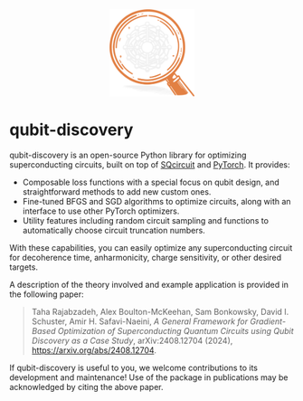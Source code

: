 <div align="center"> <picture>
  <source media="(prefers-color-scheme: dark)" srcset="https://raw.githubusercontent.com/stanfordLINQS/Qubit-Discovery/main/pics/dark_logo_qd.png">
  <source media="(prefers-color-scheme: light)" srcset="https://raw.githubusercontent.com/stanfordLINQS/Qubit-Discovery/main/pics/light_logo_qd.png">
  <img alt="Logo image" src="https://raw.githubusercontent.com/stanfordLINQS/Qubit-Discovery/main/pics/dark_logo_qd.png" width="150" height="auto">
</picture></div>

# qubit-discovery

qubit-discovery is an open-source Python library for optimizing superconducting circuits, built on top of [SQcircuit](https://sqcircuit.org/) and [PyTorch](https://pytorch.org/). It provides:
* Composable loss functions with a special focus on qubit design, and straightforward methods to add new custom ones.
* Fine-tuned BFGS and SGD algorithms to optimize circuits, along with an interface to use other PyTorch optimizers. 
* Utility features including random circuit sampling and functions to automatically choose circuit truncation numbers.

With these capabilities, you can easily optimize any superconducting circuit for decoherence time, anharmonicity, charge sensitivity, or other desired targets. 

A description of the theory involved and example application is provided in the following paper:
> Taha Rajabzadeh, Alex Boulton-McKeehan, Sam Bonkowsky, David I. Schuster, Amir H. Safavi-Naeini, _A General Framework for Gradient-Based Optimization of Superconducting Quantum Circuits using Qubit Discovery as a Case Study_, arXiv:2408.12704 (2024), https://arxiv.org/abs/2408.12704.

If qubit-discovery is useful to you, we welcome contributions to its development and maintenance! Use of the package in publications may be acknowledged by citing the above paper.